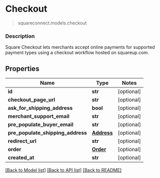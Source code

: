 # Checkout
> squareconnect.models.checkout

### Description

Square Checkout lets merchants accept online payments for supported payment types using a checkout workflow hosted on squareup.com.

## Properties
Name | Type | Notes
------------ | ------------- | -------------
**id** | **str** | [optional] 
**checkout_page_url** | **str** | [optional] 
**ask_for_shipping_address** | **bool** | [optional] 
**merchant_support_email** | **str** | [optional] 
**pre_populate_buyer_email** | **str** | [optional] 
**pre_populate_shipping_address** | [**Address**](Address.md) | [optional] 
**redirect_url** | **str** | [optional] 
**order** | [**Order**](Order.md) | [optional] 
**created_at** | **str** | [optional] 

[[Back to Model list]](../README.md#documentation-for-models) [[Back to API list]](../README.md#documentation-for-api-endpoints) [[Back to README]](../README.md)


